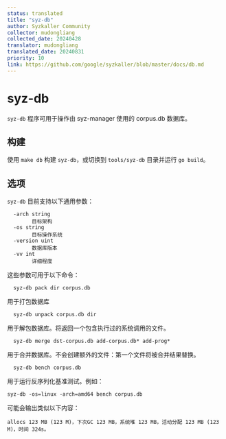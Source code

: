 ```yaml
---
status: translated
title: "syz-db"
author: Syzkaller Community
collector: mudongliang
collected_date: 20240428
translator: mudongliang
translated_date: 20240831
priority: 10
link: https://github.com/google/syzkaller/blob/master/docs/db.md
---
```


# syz-db

`syz-db` 程序可用于操作由 syz-manager 使用的 corpus.db 数据库。

## 构建

使用 `make db` 构建 `syz-db`，或切换到 `tools/syz-db` 目录并运行 `go build`。

## 选项

`syz-db` 目前支持以下通用参数：

```shell
  -arch string
    	目标架构
  -os string
    	目标操作系统
  -version uint
    	数据库版本
  -vv int
    	详细程度
```

这些参数可用于以下命令：

```
  syz-db pack dir corpus.db
```

用于打包数据库

```
  syz-db unpack corpus.db dir
```

用于解包数据库。将返回一个包含执行过的系统调用的文件。

```
  syz-db merge dst-corpus.db add-corpus.db* add-prog*
```

用于合并数据库。不会创建额外的文件：第一个文件将被合并结果替换。

```
  syz-db bench corpus.db
```

用于运行反序列化基准测试。例如：

```
syz-db -os=linux -arch=amd64 bench corpus.db
```

可能会输出类似以下内容：

```
allocs 123 MB (123 M)，下次GC 123 MB，系统堆 123 MB，活动分配 123 MB (123 M)，时间 324s。
```
